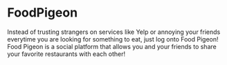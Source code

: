 # FoodPigeon

Instead of trusting strangers on services like Yelp or annoying your friends everytime you are looking for something to eat, just log onto Food Pigeon! Food Pigeon is a social platform that allows you and your friends to share your favorite restaurants with each other!
